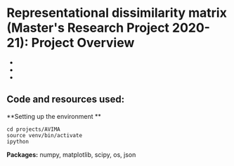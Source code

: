 # Representational dissimilarity matrix (Master's Research Project 2020-21): Project Overview #
- 
- 
- 

## Code and resources used: ## 

**Setting up the environment **

```
cd projects/AVIMA
source venv/bin/activate
ipython 
```
**Packages:** numpy, matplotlib, scipy, os, json 
